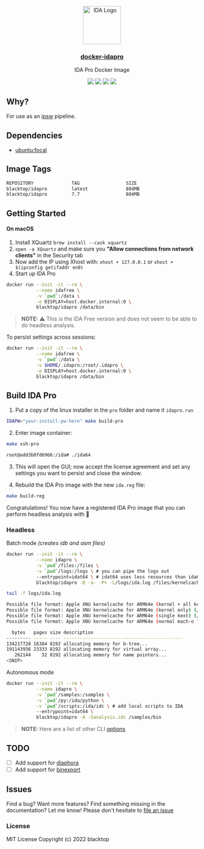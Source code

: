 <p align="center">
  <a href="https://github.com/blacktop/docker-idapro"><img alt="IDA Logo" src="https://raw.githubusercontent.com/blacktop/docker-idapro/master/logo.png" height="100" /></a>
  <a href="https://github.com/blacktop/docker-idapro"><h3 align="center">docker-idapro</h3></a>
  <p align="center">IDA Pro Docker Image</p>
  <p align="center">
    <a href="https://hub.docker.com/r/blacktop/idapro/" alt="Docker Stars">
          <img src="https://img.shields.io/docker/stars/blacktop/idapro.svg" /></a>
    <a href="https://hub.docker.com/r/blacktop/idapro/" alt="Docker Pulls">
          <img src="https://img.shields.io/docker/pulls/blacktop/idapro.svg" /></a>
    <a href="https://hub.docker.com/r/blacktop/idapro/" alt="Docker Image">
          <img src="https://img.shields.io/badge/docker%20image-804MB-blue.svg" /></a>
    <a href="https://github.com/blacktop/docker-idapro/actions/workflows/docker-image.yml" alt="Docker CI">
          <img src="https://github.com/blacktop/docker-idapro/actions/workflows/docker-image.yml/badge.svg" /></a>
</p>

## Why?

For use as an [ipsw](https://github.com/blacktop/ipsw) pipeline.

## Dependencies

- [ubuntu:focal](https://hub.docker.com/_/ubuntu)

## Image Tags

```bash
REPOSITORY              TAG                 SIZE
blacktop/idapro         latest              804MB
blacktop/idapro         7.7                 804MB
```

## Getting Started

#### On macOS

1. Install XQuartz `brew install --cask xquartz`
2. `open -a XQuartz` and make sure you **"Allow connections from network clients"** in the Security tab
3. Now add the IP using Xhost with: `xhost + 127.0.0.1` or `xhost + $(ipconfig getifaddr en0)`
4. Start up IDA Pro

```bash
docker run --init -it --rm \
           --name idafree \
           -v `pwd`:/data \
           -e DISPLAY=host.docker.internal:0 \
           blacktop/idapro /data/bin
```

> **NOTE:** ⚠️ This is the IDA Free version and does not seem to be able to do headless analysis.

To persist settings across sessions:

```bash
docker run --init -it --rm \
           --name idafree \
           -v `pwd`:/data \
           -v $HOME/.idapro:/root/.idapro \
           -e DISPLAY=host.docker.internal:0 \
           blacktop/idapro /data/bin
```

## Build IDA Pro

1) Put a copy of the linux installer in the `pro` folder and name it `idapro.run`

```bash
IDAPW="your-install-pw-here" make build-pro
```

2) Enter image container:

```bash
make ssh-pro
```

```bash
root@add3b0fd6966:/ida# ./ida64
```

3) This will open the GUI; now accept the license agreement and set any settings you want to persist and close the window.

4) Rebuild the IDA Pro image with the new `ida.reg` file:

```bash
make build-reg
```

Congratulations!  You now have a registered IDA Pro image that you can perform headless analysis with 🎉

### Headless

Batch mode *(creates idb and asm files)*

```bash
docker run --init -it --rm \
           --name idapro \
           -v `pwd`/files:/files \
           -v `pwd`/logs:/logs \ # you can pipe the logs out
           --entrypoint=idat64 \ # idat64 uses less resources than ida64
           blacktop/idapro -B -a- -P+ -L/logs/ida.log /files/kernelcache.release.iPhone11,8
```

```bash
tail -f logs/ida.log

Possible file format: Apple XNU kernelcache for ARM64e (kernel + all kexts) (/ida/loaders/macho64.so)
Possible file format: Apple XNU kernelcache for ARM64e (kernel only) (/ida/loaders/macho64.so)
Possible file format: Apple XNU kernelcache for ARM64e (single kext) (/ida/loaders/macho64.so)
Possible file format: Apple XNU kernelcache for ARM64e (normal mach-o file) (/ida/loaders/macho64.so)

  bytes   pages size description
--------- ----- ---- --------------------------------------------
134217728 16384 8192 allocating memory for b-tree...
191143936 23333 8192 allocating memory for virtual array...
   262144    32 8192 allocating memory for name pointers...
<SNIP>
```

Autonomous mode

```bash
docker run --init -it --rm \
           --name idapro \
           -v `pwd`/samples:/samples \
           -v `pwd`/py:/ida/python \
           -v `pwd`/scripts:/ida/idc \ # add local scripts to IDA
           --entrypoint=idat64 \
           blacktop/idapro -A -Sanalysis.idc /samples/bin
```

> **NOTE:** Here are a list of other CLI [options](https://www.hex-rays.com/products/ida/support/idadoc/417.shtml)

## TODO

- [ ] Add support for [diaphora](https://github.com/joxeankoret/diaphora)
- [ ] Add support for [binexport](https://github.com/google/binexport)

## Issues

Find a bug? Want more features? Find something missing in the documentation? Let me know! Please don't hesitate to [file an issue](https://github.com/blacktop/docker-idapro/issues/new)

### License

MIT License Copyright (c) 2022 blacktop
